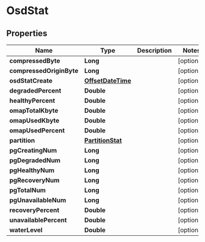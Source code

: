 # OsdStat

## Properties
Name | Type | Description | Notes
------------ | ------------- | ------------- | -------------
**compressedByte** | **Long** |  |  [optional]
**compressedOriginByte** | **Long** |  |  [optional]
**osdStatCreate** | [**OffsetDateTime**](OffsetDateTime.md) |  |  [optional]
**degradedPercent** | **Double** |  |  [optional]
**healthyPercent** | **Double** |  |  [optional]
**omapTotalKbyte** | **Double** |  |  [optional]
**omapUsedKbyte** | **Double** |  |  [optional]
**omapUsedPercent** | **Double** |  |  [optional]
**partition** | [**PartitionStat**](PartitionStat.md) |  |  [optional]
**pgCreatingNum** | **Long** |  |  [optional]
**pgDegradedNum** | **Long** |  |  [optional]
**pgHealthyNum** | **Long** |  |  [optional]
**pgRecoveryNum** | **Long** |  |  [optional]
**pgTotalNum** | **Long** |  |  [optional]
**pgUnavailableNum** | **Long** |  |  [optional]
**recoveryPercent** | **Double** |  |  [optional]
**unavailablePercent** | **Double** |  |  [optional]
**waterLevel** | **Double** |  |  [optional]

